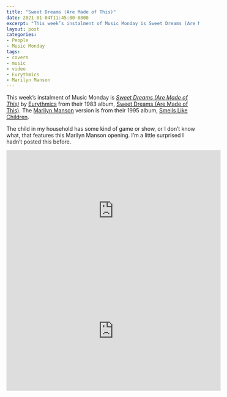 ```yaml
---
title: "Sweet Dreams (Are Made of This)"
date: 2021-01-04T11:45:00-0800
excerpt: "This week’s instalment of Music Monday is Sweet Dreams (Are Made of This). The 1983 Eurythmics original and a 1995 cover by Marilyn Manson."
layout: post
categories:
- People
- Music Monday
tags:
- covers
- music
- video
- Eurythmics
- Marilyn Manson
---
```

This week’s instalment of Music Monday is [_Sweet Dreams (Are Made of This)_](https://en.wikipedia.org/wiki/Sweet_Dreams_(Are_Made_of_This)) by
[Eurythmics](http://eurythmics.com/) from their 1983 album,
[Sweet Dreams (Are Made of This)](https://en.wikipedia.org/wiki/Sweet_Dreams_(Are_Made_of_This)_(album)). The [Marilyn Manson](http://marilynmanson.com/)
version is from their 1995 album, [Smells Like Children](https://en.wikipedia.org/wiki/Smells_Like_Children).

The child in my household has some kind of game or show, or I don’t know what, that features this Marilyn Manson opening. I’m a little surprised I hadn’t posted this before.

<div class="video-container">
<iframe width="560" height="315" src="https://www.youtube.com/embed/qeMFqkcPYcg" frameborder="0" allowfullscreen title="Video: Sweet Dreams (Are Made of This) by Eurythmics"></iframe>
</div>

<div class="video-container">
<iframe width="560" height="315" src="https://www.youtube.com/embed/QUvVdTlA23w" frameborder="0" allowfullscreen title="Video: Sweet Dreams (Are Made of This) by Marilyn Manson"></iframe>
</div>

